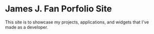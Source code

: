 # James J. Fan Porfolio Site

This site is to showcase my projects, applications, and widgets that I've made as a developer.